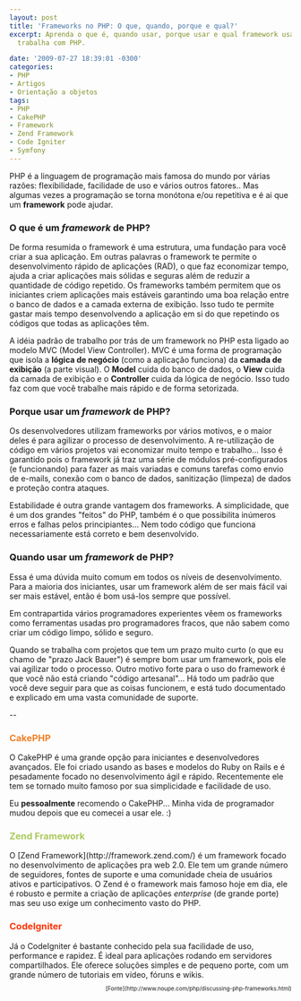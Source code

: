 ```yaml
---
layout: post
title: 'Frameworks no PHP: O que, quando, porque e qual?'
excerpt: Aprenda o que é, quando usar, porque usar e qual framework usar quando se
  trabalha com PHP.

date: '2009-07-27 18:39:01 -0300'
categories:
- PHP
- Artigos
- Orientação a objetos
tags:
- PHP
- CakePHP
- Framework
- Zend Framework
- Code Igniter
- Symfony
---
```

PHP é a linguagem de programação mais famosa do mundo por várias razões: flexibilidade, facilidade de uso e vários outros fatores.. Mas algumas vezes a programação se torna monótona e/ou repetitiva e é ai que um <strong>framework</strong> pode ajudar.

<h3>O que é um <em>framework</em> de PHP?</h3>
De forma resumida o framework é uma estrutura, uma fundação para você criar a sua aplicação. Em outras palavras o framework te permite o desenvolvimento rápido de aplicações (RAD), o que faz economizar tempo, ajuda a criar aplicações mais sólidas e seguras além de reduzir a quantidade de código repetido. Os frameworks também permitem que os iniciantes criem aplicações mais estáveis garantindo uma boa relação entre o banco de dados e a camada externa de exibição. Isso tudo te permite gastar mais tempo desenvolvendo a aplicação em si do que repetindo os códigos que todas as aplicações têm.

A idéia padrão de trabalho por trás de um framework no PHP esta ligado ao modelo MVC (Model View Controller). MVC é uma forma de programação que isola a <strong>lógica de negócio</strong> (como a aplicação funciona) da <strong>camada de exibição</strong> (a parte visual). O <strong>Model</strong> cuida do banco de dados, o <strong>View</strong> cuida da camada de exibição e o <strong>Controller</strong> cuida da lógica de negócio. Isso tudo faz com que você trabalhe mais rápido e de forma setorizada.

<h3>Porque usar um <em>framework</em> de PHP?</h3>
Os desenvolvedores utilizam frameworks por vários motivos, e o maior deles é para agilizar o processo de desenvolvimento. A re-utilização de código em vários projetos vai economizar muito tempo e trabalho... Isso é  garantido pois o framework já traz uma série de módulos pré-configurados (e funcionando) para fazer as mais variadas e comuns tarefas como envio de e-mails, conexão com o banco de dados, sanitização (limpeza) de dados e proteção contra ataques.

Estabilidade é outra grande vantagem dos frameworks. A simplicidade, que é um dos grandes "feitos" do PHP, também é o que possibilita inúmeros erros e falhas pelos principiantes... Nem todo código que funciona necessariamente está correto e bem desenvolvido.

<h3>Quando usar um <em>framework</em> de PHP?</h3>
Essa é uma dúvida muito comum em todos os níveis de desenvolvimento. Para a maioria dos iniciantes, usar um framework além de ser mais fácil vai ser mais estável, então é bom usá-los sempre que possível.

Em contrapartida vários programadores experientes vêem os frameworks como ferramentas usadas pro programadores fracos, que não sabem como criar um código limpo, sólido e seguro.

Quando se trabalha com projetos que tem um prazo muito curto (o que eu chamo de "prazo Jack Bauer") é sempre bom usar um framework, pois ele vai agilizar todo o processo. Outro motivo forte para o uso do framework é que você não está criando "código artesanal"... Há todo um padrão que você deve seguir para que as coisas funcionem, e está tudo documentado e explicado em uma vasta comunidade de suporte.

--

<h3 style="color: #F08127">CakePHP</h3>
O <span class="removed_link" title="http://www.cakephp.com.br/">CakePHP</span> é uma grande opção para iniciantes e desenvolvedores avançados. Ele foi criado usando as bases e modelos do Ruby on Rails e é pesadamente focado no desenvolvimento ágil e rápido. Recentemente ele tem se tornado muito famoso por sua simplicidade e facilidade de uso.

Eu <strong>pessoalmente</strong> recomendo o CakePHP... Minha vida de programador mudou depois que eu comecei a usar ele. :)

<h3 style="color: #ACC95E">Zend Framework</h3>
O [Zend Framework](http://framework.zend.com/) é um framework focado no desenvolvimento de aplicações pra web 2.0. Ele tem um grande número de seguidores, fontes de suporte e uma comunidade cheia de usuários ativos e participativos. O Zend é o framework mais famoso hoje em dia, ele é robusto e permite a criação de aplicações <em>enterprise</em> (de grande porte) mas seu uso exige um conhecimento vasto do PHP.

<h3 style="color: #FE3404">CodeIgniter</h3>
Já o <span class="removed_link" title="http://www.codeigniter.com.br/">CodeIgniter</span> é bastante conhecido pela sua facilidade de uso, performance e rapidez. É ideal para aplicações rodando em servidores compartilhados. Ele oferece soluções simples e de pequeno porte, com um grande número de tutoriais em vídeo, fóruns e wikis.

<p style="float: right; font-size: 10px">[Fonte](http://www.noupe.com/php/discussing-php-frameworks.html)

